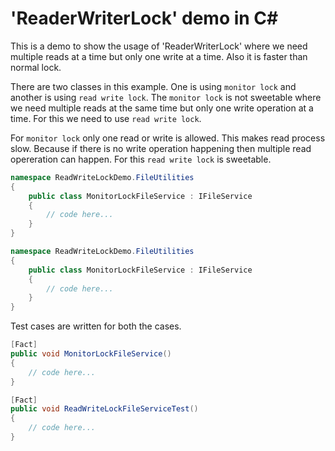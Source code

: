 # 'ReaderWriterLock' demo in C#

This is a demo to show the usage of 'ReaderWriterLock' where we need multiple 
reads at a time but only one write at a time. Also it is faster than normal lock.

There are two classes in this example. One is using `monitor lock` and another is
using `read write lock`. The `monitor lock` is not sweetable where we need multiple
reads at the same time but only one write operation at a time. For this we need to
use `read write lock`.

For `monitor lock` only one read or write is allowed. This makes read process slow.
Because if there is no write operation happening then multiple read opereration
can happen. For this `read write lock` is sweetable.

```c#
namespace ReadWriteLockDemo.FileUtilities
{
    public class MonitorLockFileService : IFileService
    {
        // code here...
    }
}

namespace ReadWriteLockDemo.FileUtilities
{
    public class MonitorLockFileService : IFileService
    {
        // code here...
    }
}
```

Test cases are written for both the cases.

```c#
[Fact]
public void MonitorLockFileService()
{
    // code here...
}

[Fact]
public void ReadWriteLockFileServiceTest()
{
    // code here...
}
```
